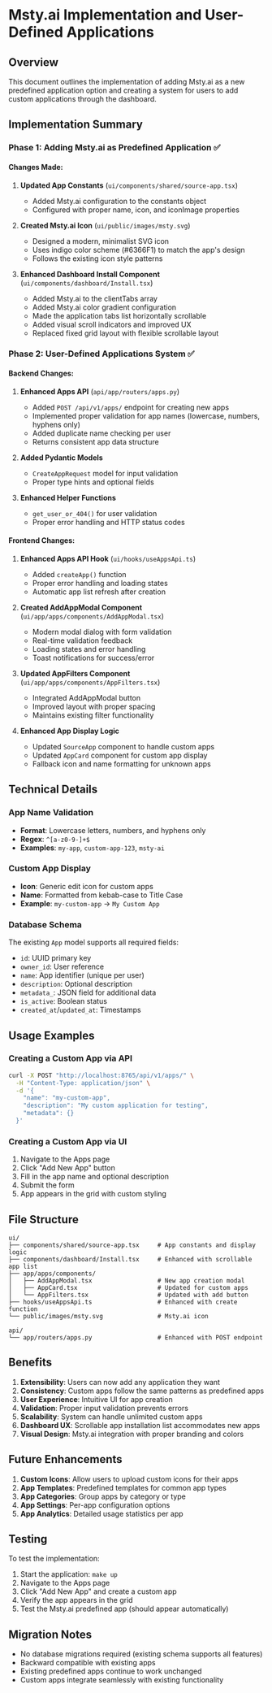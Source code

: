 # Msty.ai Implementation and User-Defined Applications

## Overview

This document outlines the implementation of adding Msty.ai as a new predefined application option and creating a system for users to add custom applications through the dashboard.

## Implementation Summary

### Phase 1: Adding Msty.ai as Predefined Application ✅

#### Changes Made:

1. **Updated App Constants** (`ui/components/shared/source-app.tsx`)
   - Added Msty.ai configuration to the constants object
   - Configured with proper name, icon, and iconImage properties

2. **Created Msty.ai Icon** (`ui/public/images/msty.svg`)
   - Designed a modern, minimalist SVG icon
   - Uses indigo color scheme (#6366F1) to match the app's design
   - Follows the existing icon style patterns

3. **Enhanced Dashboard Install Component** (`ui/components/dashboard/Install.tsx`)
   - Added Msty.ai to the clientTabs array
   - Added Msty.ai color gradient configuration
   - Made the application tabs list horizontally scrollable
   - Added visual scroll indicators and improved UX
   - Replaced fixed grid layout with flexible scrollable layout

### Phase 2: User-Defined Applications System ✅

#### Backend Changes:

1. **Enhanced Apps API** (`api/app/routers/apps.py`)
   - Added `POST /api/v1/apps/` endpoint for creating new apps
   - Implemented proper validation for app names (lowercase, numbers, hyphens only)
   - Added duplicate name checking per user
   - Returns consistent app data structure

2. **Added Pydantic Models**
   - `CreateAppRequest` model for input validation
   - Proper type hints and optional fields

3. **Enhanced Helper Functions**
   - `get_user_or_404()` for user validation
   - Proper error handling and HTTP status codes

#### Frontend Changes:

1. **Enhanced Apps API Hook** (`ui/hooks/useAppsApi.ts`)
   - Added `createApp()` function
   - Proper error handling and loading states
   - Automatic app list refresh after creation

2. **Created AddAppModal Component** (`ui/app/apps/components/AddAppModal.tsx`)
   - Modern modal dialog with form validation
   - Real-time validation feedback
   - Loading states and error handling
   - Toast notifications for success/error

3. **Updated AppFilters Component** (`ui/app/apps/components/AppFilters.tsx`)
   - Integrated AddAppModal button
   - Improved layout with proper spacing
   - Maintains existing filter functionality

4. **Enhanced App Display Logic**
   - Updated `SourceApp` component to handle custom apps
   - Updated `AppCard` component for custom app display
   - Fallback icon and name formatting for unknown apps

## Technical Details

### App Name Validation
- **Format**: Lowercase letters, numbers, and hyphens only
- **Regex**: `^[a-z0-9-]+$`
- **Examples**: `my-app`, `custom-app-123`, `msty-ai`

### Custom App Display
- **Icon**: Generic edit icon for custom apps
- **Name**: Formatted from kebab-case to Title Case
- **Example**: `my-custom-app` → `My Custom App`

### Database Schema
The existing `App` model supports all required fields:
- `id`: UUID primary key
- `owner_id`: User reference
- `name`: App identifier (unique per user)
- `description`: Optional description
- `metadata_`: JSON field for additional data
- `is_active`: Boolean status
- `created_at`/`updated_at`: Timestamps

## Usage Examples

### Creating a Custom App via API
```bash
curl -X POST "http://localhost:8765/api/v1/apps/" \
  -H "Content-Type: application/json" \
  -d '{
    "name": "my-custom-app",
    "description": "My custom application for testing",
    "metadata": {}
  }'
```

### Creating a Custom App via UI
1. Navigate to the Apps page
2. Click "Add New App" button
3. Fill in the app name and optional description
4. Submit the form
5. App appears in the grid with custom styling

## File Structure

```
ui/
├── components/shared/source-app.tsx     # App constants and display logic
├── components/dashboard/Install.tsx     # Enhanced with scrollable app list
├── app/apps/components/
│   ├── AddAppModal.tsx                  # New app creation modal
│   ├── AppCard.tsx                      # Updated for custom apps
│   └── AppFilters.tsx                   # Updated with add button
├── hooks/useAppsApi.ts                  # Enhanced with create function
└── public/images/msty.svg               # Msty.ai icon

api/
└── app/routers/apps.py                  # Enhanced with POST endpoint
```

## Benefits

1. **Extensibility**: Users can now add any application they want
2. **Consistency**: Custom apps follow the same patterns as predefined apps
3. **User Experience**: Intuitive UI for app creation
4. **Validation**: Proper input validation prevents errors
5. **Scalability**: System can handle unlimited custom apps
6. **Dashboard UX**: Scrollable app installation list accommodates new apps
7. **Visual Design**: Msty.ai integration with proper branding and colors

## Future Enhancements

1. **Custom Icons**: Allow users to upload custom icons for their apps
2. **App Templates**: Predefined templates for common app types
3. **App Categories**: Group apps by category or type
4. **App Settings**: Per-app configuration options
5. **App Analytics**: Detailed usage statistics per app

## Testing

To test the implementation:

1. Start the application: `make up`
2. Navigate to the Apps page
3. Click "Add New App" and create a custom app
4. Verify the app appears in the grid
5. Test the Msty.ai predefined app (should appear automatically)

## Migration Notes

- No database migrations required (existing schema supports all features)
- Backward compatible with existing apps
- Existing predefined apps continue to work unchanged
- Custom apps integrate seamlessly with existing functionality 